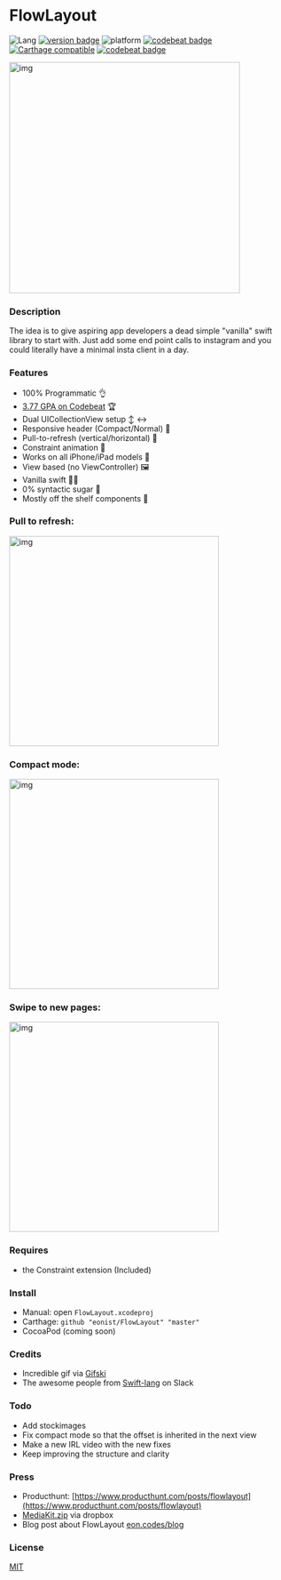 
# FlowLayout

![Lang](https://img.shields.io/badge/Language-Swift%204.2-orange.svg) [![version badge](https://img.shields.io/badge/Version-1.0-blue.svg?longCache=true)](https://img.shields.io/badge/SDK-0.1-blue.svg?longCache=true)   ![platform](https://img.shields.io/badge/Platform-iOS_12.2-blue.svg) [![codebeat badge](https://codebeat.co/badges/260a8988-ffb0-4964-a917-b0a51ae8f0fa)](https://codebeat.co/projects/github-com-eonist-flowlayout-master) [![Carthage compatible](https://img.shields.io/badge/Carthage-compatible-4BC51D.svg?style=flat)](https://github.com/Carthage/Carthage) [![codebeat badge](https://img.shields.io/badge/%235%20Producthunt-Aug--05--2018-red.svg)](https://www.producthunt.com/posts/flowlayout)


<img width="416" alt="img" src="https://rawgit.com/stylekit/img/master/short.gif">

### Description
The idea is to give aspiring app developers a dead simple "vanilla" swift library to start with. Just add some end point calls to instagram and you could literally have a minimal insta client in a day.

### Features
- 100% Programmatic 👌
- [3.77 GPA on Codebeat](https://codebeat.co/projects/github-com-eonist-flowlayout-master)  🏆
- Dual UICollectionView setup ↕️ ↔️
- Responsive header (Compact/Normal) 📏
- Pull-to-refresh (vertical/horizontal) 🔄
- Constraint animation 📐
- Works on all iPhone/iPad models 📱
- View based (no ViewController) 🖼
- Vanilla swift 🍦🔸
- 0% syntactic sugar 🍭
- Mostly off the shelf components 🤯

### Pull to refresh:
<img width="378" alt="img" src="https://rawgit.com/stylekit/img/master/Photo 04-08-2018, 13 29 23 copy.jpg">

### Compact mode:
<img width="378" alt="img" src="https://rawgit.com/stylekit/img/master/Photo 04-08-2018, 13 30 00 copy.jpg">

### Swipe to new pages:
<img width="378" alt="img" src="https://rawgit.com/stylekit/img/master/Photo 04-08-2018, 13 29 43 copy.jpg">

### Requires
- the Constraint extension (Included)

### Install
- Manual: open `FlowLayout.xcodeproj`
- Carthage: `github "eonist/FlowLayout" "master"`
- CocoaPod (coming soon)

### Credits
- Incredible gif via [Gifski](https://github.com/sindresorhus/gifski-app)
- The awesome people from [Swift-lang](https://slofile.com/slack/swift-lang) on Slack

### Todo
- Add stockimages
- Fix compact mode so that the offset is inherited in the next view
- Make a new IRL video with the new fixes
- Keep improving the structure and clarity

### Press
- Producthunt: [https://www.producthunt.com/posts/flowlayout](https://www.producthunt.com/posts/flowlayout)
- [MediaKit.zip](https://www.dropbox.com/s/5s59k5e0o6z5y0g/mediakit.zip?dl=0)   via dropbox
- Blog post about FlowLayout [eon.codes/blog](http://eon.codes/blog/2018/08/05/Flow-Layout/)

### License
[MIT](https://en.wikipedia.org/wiki/MIT_License)
